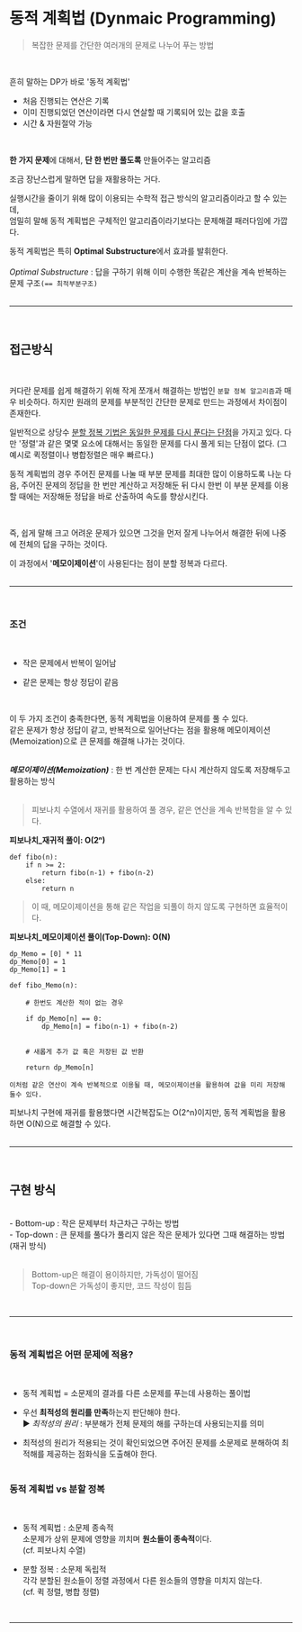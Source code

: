 # **동적 계획법 (Dynmaic Programming)**

>복잡한 문제를 간단한 여러개의 문제로 나누어 푸는 방법 
<br>

흔히 말하는 DP가 바로 '동적 계획법'  

- 처음 진행되는 연산은 기록
- 이미 진행되었던 연산이라면 다시 연살할 때 기록되어 있는 값을 호출
- 시간 & 자원절약 가능

<br>

**한 가지 문제**에 대해서, **단 한 번만 풀도록** 만들어주는 알고리즘

조금 장난스럽게 말하면 답을 재활용하는 거다.  

실행시간을 줄이기 위해 많이 이용되는 수학적 접근 방식의 알고리즘이라고 할 수 있는데,  
엄밀히 말해 동적 계획법은 구체적인 알고리즘이라기보다는 문제해결 패러다임에 가깝다.

동적 계획법은 특히 **Optimal Substructure**에서 효과를 발휘한다.
<br><br>
_Optimal Substructure_ : 답을 구하기 위해 이미 수행한 똑같은 계산을 계속 반복하는 문제 구조`(== 최적부분구조)`
<br><br>

---
<br>

## **접근방식**
<br>

커다란 문제를 쉽게 해결하기 위해 작게 쪼개서 해결하는 방법인 
`분할 정복 알고리즘`과 매우 비슷하다. 하지만 원래의 문제를 부분적인 간단한 문제로 만드는 과정에서 차이점이 존재한다.  

일반적으로 상당수 <u>분할 정복 기법은 동일한 문제를 다시 푼다는 단점</u>을 가지고 있다. 다만 '정렬'과 같은 몇몇 요소에 대해서는 동일한 문제를 다시 풀게 되는 단점이 없다. (그 예시로 퀵정렬이나 병합정렬은 매우 빠르다.)  

동적 계획법의 경우 주어진 문제를 나눌 때 부분 문제를 최대한 많이 이용하도록 나눈 다음, 주어진 문제의 정답을 한 번만 계산하고 저장해둔 뒤 다시 한번 이 부분 문제를 이용할 때에는 저장해둔 정답을 바로 산출하여 속도를 향상시킨다.  
 
<br>

즉, 쉽게 말해 크고 어려운 문제가 있으면 그것을 먼저 잘게 나누어서 해결한 뒤에 나중에 전체의 답을 구하는 것이다. 

이 과정에서 '**메모이제이션**'이 사용된다는 점이 분할 정복과 다르다.
<br><br>

---
<br>

### **조건**  
<br>

 - 작은 문제에서 반복이 일어남

 - 같은 문제는 항상 정담이 같음  
<br>

 이 두 가지 조건이 충족한다면, 동적 계획법을 이용하여 문제를 풀 수 있다.
<br>
같은 문제가 항상 정답이 같고, 반복적으로 일어난다는 점을 활용해 메모이제이션(Memoization)으로 큰 문제를 해결해 나가는 것이다.
<br>
<br>

_**메모이제이션(Memoization)**_ : 한 번 계산한 문제는 다시 계산하지 않도록 저장해두고 활용하는 방식
<br><br>

> 피보나치 수열에서 재귀를 활용하여 풀 경우, 같은 연산을 계속 반복함을 알 수 있다.  

**피보나치_재귀적 풀이: O(2ⁿ)**
```
def fibo(n):
    if n >= 2:
        return fibo(n-1) + fibo(n-2)
    else:
        return n
```
> 이 때, 메모이제이션을 통해 같은 작업을 되풀이 하지 않도록 구현하면 효율적이다.

**피보나치_메모이제이션 풀이(Top-Down): O(N)**
```
dp_Memo = [0] * 11
dp_Memo[0] = 1
dp_Memo[1] = 1

def fibo_Memo(n):

    # 한번도 계산한 적이 없는 경우

    if dp_Memo[n] == 0:
        dp_Memo[n] = fibo(n-1) + fibo(n-2)
    

    # 새롭게 추가 값 혹은 저장된 값 반환

    return dp_Memo[n]  

이처럼 같은 연산이 계속 반복적으로 이용될 때, 메모이제이션을 활용하여 값을 미리 저장해 둘수 있다.
```
피보나치 구현에 재귀를 활용했다면 시간복잡도는 O(2^n)이지만, 동적 계획법을 활용하면 O(N)으로 해결할 수 있다.
<br><br>

---
<br>

## **구현 방식**
<br>
- Bottom-up : 작은 문제부터 차근차근 구하는 방법<br>
- Top-down : 큰 문제를 풀다가 풀리지 않은 작은 문제가 있다면 그때 해결하는 방법 (재귀 방식)
<br><br>

>Bottom-up은 해결이 용이하지만, 가독성이 떨어짐  
>Top-down은 가독성이 좋지만, 코드 작성이 힘듬

<br>

---
<br>

### **동적 계획법은 어떤 문제에 적용?**  
<br>

- 동적 계획법 = 소문제의 결과를 다른 소문제를 푸는데 사용하는 풀이법  

- 우선 **최적성의 원리를 만족**하는지 판단해야 한다.  
    ▶ _최적성의 원리_ : 부분해가 전체 문제의 해를 구하는데 사용되는지를 의미  

- 최적성의 원리가 적용되는 것이 확인되었으면 주어진 문제를 소문제로 분해하여 최적해를 제공하는 점화식을 도출해야 한다.
<br><br>

### **동적 계획법 vs 분할 정복**  
<br>

- 동적 계획법 : 소문제 종속적  
    소문제가 상위 문제에 영향을 끼치며 **원소들이 종속적**이다.  
    (cf. 피보나치 수열)  

- 분할 정복 : 소문제 독립적  
    각각 분할된 원소들이 정렬 과정에서 다른 원소들의 영향을 미치지 않는다.  
    (cf. 퀵 정렬, 병합 정렬)

<br>

---